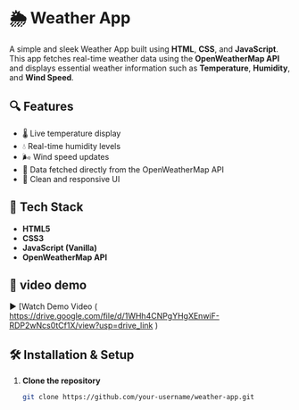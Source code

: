 
# 🌦️ Weather App

A simple and sleek Weather App built using **HTML**, **CSS**, and **JavaScript**. This app fetches real-time weather data using the **OpenWeatherMap API** and displays essential weather information such as **Temperature**, **Humidity**, and **Wind Speed**.

## 🔍 Features

- 🌡️ Live temperature display
- 💧 Real-time humidity levels
- 🌬️ Wind speed updates
- 🔄 Data fetched directly from the OpenWeatherMap API
- 🎯 Clean and responsive UI

## 🚀 Tech Stack

- **HTML5**
- **CSS3**
- **JavaScript (Vanilla)**
- **OpenWeatherMap API**

## 📸 video demo


▶️ [Watch Demo Video ( https://drive.google.com/file/d/1WHh4CNPgYHgXEnwiF-RDP2wNcs0tCf1X/view?usp=drive_link )

## 🛠️ Installation & Setup

1. **Clone the repository**
   ```bash
   git clone https://github.com/your-username/weather-app.git
